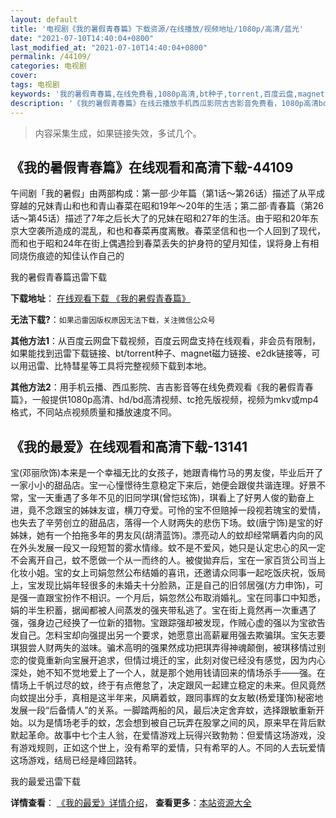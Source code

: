 ```yaml
---
layout: default
title: '电视剧《我的暑假青春篇》下载资源/在线播放/视频地址/1080p/高清/蓝光'
date: "2021-07-10T14:40:04+0800"
last_modified_at: "2021-07-10T14:40:04+0800"
permalink: /44109/
categories: 电视剧
cover:
tags: 电视剧
keywords: '我的暑假青春篇,在线免费看,1080p高清,bt种子,torrent,百度云盘,magnet,磁力链,迅雷下载资源'
description: '《我的暑假青春篇》在线云播放手机西瓜影院吉吉影音免费看，1080p高清bd/hd未删减完整版和tc抢先枪版，mkv/mp4格式，附带bt/torrent种子、magnet/磁力链、百度云盘、网盘资源迅雷下载链接'
---
```


>内容采集生成，如果链接失效，多试几个。


## 《我的暑假青春篇》在线观看和高清下载-44109

午间剧「我的暑假」由两部构成：第一部&middot;少年篇（第1话～第26话）描述了从平成穿越的兄妹青山和也和青山春菜在昭和19年～20年的生活；第二部·青春篇（第26话～第45话）描述了7年之后长大了的兄妹在昭和27年的生活。由于昭和20年东京大空袭所造成的混乱，和也和春菜再度离散。春菜坚信和也一个人回到了现代，而和也于昭和24年在街上偶遇捡到春菜丢失的护身符的望月知佳，误将身上有相同烧伤痕迹的知佳认作自己的<!---剧情end--->


我的暑假青春篇迅雷下载

**下载地址**： [在线观看下载 《我的暑假青春篇》](https://www.993dy.com//vod-detail-id-7838.html) 


**无法下载?**：`如果迅雷因版权原因无法下载，关注微信公众号 `

**其他方法1**：从百度云网盘下载视频，百度云网盘支持在线观看，非会员有限制，如果能找到迅雷下载链接、bt/torrent种子、magnet磁力链接、e2dk链接等，可以用迅雷、比特彗星等工具将完整视频下载到本地。

**其他方法2**：用手机云播、西瓜影院、吉吉影音等在线免费观看《我的暑假青春篇》，一般提供1080p高清、hd/bd高清视频、tc抢先版视频，视频为mkv或mp4格式，不同站点视频质量和播放速度不同。


## 《我的最爱》在线观看和高清下载-13141

宝(邓丽欣饰)本来是一个幸福无比的女孩子，她跟青梅竹马的男友俊，毕业后开了一家小小的甜品店。宝一心憧憬待生意稳定下来后，她便会跟俊共谐连理。好景不常，宝一天重遇了多年不见的旧同学琪(曾恺玹饰)，琪看上了好男人俊的勤奋上进，竟不念跟宝的姊妹友谊，横刀夺爱。可怜的宝不但赔掉一段视若瑰宝的爱情，也失去了辛劳创立的甜品店，落得一个人财两失的悲伤下场。蚊(唐宁饰)是宝的好姊妹，她有一个拍拖多年的男友风(胡清蓝饰)。漂亮动人的蚊却经常瞒着内向的风在外头发展一段又一段短暂的雾水情缘。蚊不是不爱风，她只是认定忠心的风一定不会离开自己，蚊不愿做一个从一而终的人。被俊拋弃后，宝在一家百货公司当上化妆小姐。宝的女上司娟忽然公布结婚的喜讯，还邀请众同事一起吃饭庆祝，饭局上，宝发现比娟年轻很多的未婚夫十分脸熟，正是自己的旧邻居强(方力申饰)，可是强一直跟宝扮作不相识。一个月后，娟忽然公布取消婚礼。宝在同事口中知悉，娟的半生积蓄，据闻都被人间蒸发的强夹带私逃了。宝在街上竟然再一次重遇了强，强身边己经换了一位新的猎物。宝跟踪强却被发现，作贼心虚的强以为宝欲告发自己。怎料宝却向强提出另一个要求，她愿意出高薪雇用强去欺骗琪。宝矢志要琪狠尝人财两失的滋味。骗术高明的强果然成功把琪弄得神魂颠倒，被琪移情过别恋的俊竟重新向宝展开追求，但情过境迁的宝，此刻对俊已经没有感觉，因为内心深处，她不知不觉地爱上了一个人，就是那个她用钱请回来的情场杀手&mdash;—强。在情场上千帆过尽的蚊，终于有点倦怠了，决定跟风一起建立稳定的未来。但风竟然向蚊提出分手，真相是这半年来，风瞒着蚊，跟同事辉的女友敏(杨爱瑾饰)秘密地发展一段&ldquo;后备情人”的关系。一脚踏两船的风，最后决定舍弃蚊，选择跟敏重新开始。以为是情场老手的蚊，怎会想到被自己玩弄在股掌之间的风，原来早在背后默默起革命。故事中七个主人翁，在爱情游戏上玩得兴致勃勃：但爱情这场游戏，没有游戏规则，正如这个世上，没有希罕的爱情，只有希罕的人。不同的人去玩爱情这场游戏，结局已经是峰回路转。


我的最爱迅雷下载

**详情查看**： [《我的最爱》详情介绍](/movie/13141/)， **查看更多**：[本站资源大全](/movie/t/all/)

